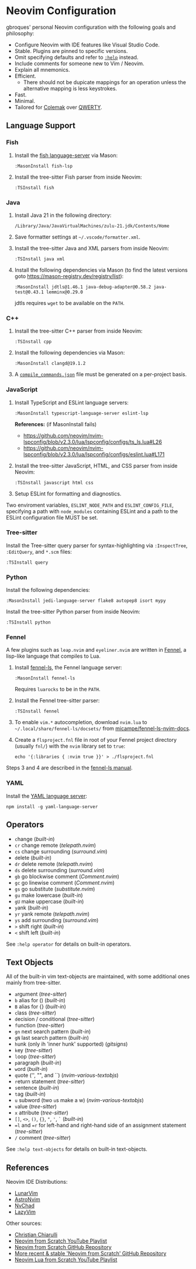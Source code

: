 # Neovim Configuration

gbroques' personal Neovim configuration with the following goals and philosophy:

* Configure Neovim with IDE features like Visual Studio Code.
* Stable. Plugins are pinned to specific versions.
* Omit specifying defaults and refer to [`:help`](https://neovim.io/doc/user/helphelp.html) instead.
* Include comments for someone new to Vim / Neovim.
* Explain all mnemonics.
* Efficient.
  * There should not be dupicate mappings for an operation unless the alternative mapping is less keystrokes.
* Fast.
* Minimal.
* Tailored for [Colemak](https://en.wikipedia.org/wiki/Colemak) over [QWERTY](https://en.wikipedia.org/wiki/QWERTY).

## Language Support

### Fish

1. Install the [fish language-server](https://www.fish-lsp.dev/) via Mason:

       :MasonInstall fish-lsp

2. Install the tree-sitter Fish parser from inside Neovim:

       :TSInstall fish

### Java

1. Install Java 21 in the following directory:

       /Library/Java/JavaVirtualMachines/zulu-21.jdk/Contents/Home

2. Save formatter settings at `~/.vscode/formatter.xml`.

3. Install the tree-sitter Java and XML parsers from inside Neovim:

       :TSInstall java xml

4. Install the following dependencies via Mason (to find the latest versions goto https://mason-registry.dev/registry/list):

       :MasonInstall jdtls@1.46.1 java-debug-adapter@0.58.2 java-test@0.43.1 lemminx@0.29.0

   jdtls requires `wget` to be available on the `PATH`.

### C++

1. Install the tree-sitter C++ parser from inside Neovim:

       :TSInstall cpp

2. Install the following dependencies via Mason:

       :MasonInstall clangd@19.1.2

3. A [`compile_commands.json`](https://clangd.llvm.org/installation.html#compile_commandsjson) file must be generated on a per-project basis.

### JavaScript

1. Install TypeScript and ESLint language servers:

       :MasonInstall typescript-language-server eslint-lsp

   **References:** (if MasonInstall fails)

   * https://github.com/neovim/nvim-lspconfig/blob/v2.3.0/lua/lspconfig/configs/ts_ls.lua#L26
   * https://github.com/neovim/nvim-lspconfig/blob/v2.3.0/lua/lspconfig/configs/eslint.lua#L171

2. Install the tree-sitter JavaScript, HTML, and CSS parser from inside Neovim:

       :TSInstall javascript html css

3. Setup ESLint for formatting and diagnostics.

Two enviroment variables, `ESLINT_NODE_PATH` and `ESLINT_CONFIG_FILE`, specifying a path with `node_modules` containing ESLint and a path to the ESLint configuration file MUST be set.

### Tree-sitter

Install the Tree-sitter query parser for syntax-highlighting via `:InspectTree`, `:EditQuery`, and `*.scm` files:

    :TSInstall query

### Python

Install the following dependencies:

    :MasonInstall jedi-language-server flake8 autopep8 isort mypy

Install the tree-sitter Python parser from inside Neovim:

    :TSInstall python

### Fennel

A few plugins such as `leap.nvim` and `eyeliner.nvim` are written in [Fennel](https://fennel-lang.org/), a lisp-like language that compiles to Lua.

1. Install [fennel-ls](https://git.sr.ht/~xerool/fennel-ls), the Fennel language server:

       :MasonInstall fennel-ls

   Requires `luarocks` to be in the `PATH`.

2. Install the Fennel tree-sitter parser:

       :TSInstall fennel

3. To enable `vim.*` autocompletion, download `nvim.lua` to `~/.local/share/fennel-ls/docsets/` from [micampe/fennel-ls-nvim-docs](https://git.sr.ht/~micampe/fennel-ls-nvim-docs/).

4. Create a `flsproject.fnl` file in root of your Fennel project directory (usually `fnl/`) with the `nvim` library set to `true`:

       echo '{:libraries { :nvim true }}' > ./flsproject.fnl

Steps 3 and 4 are described in the [fennel-ls manual](https://git.sr.ht/~xerool/fennel-ls/tree/HEAD/item/docs/manual.md#quick-start).

### YAML

Install the [YAML language server](https://github.com/redhat-developer/yaml-language-server):

    npm install -g yaml-language-server

## Operators

* `c`hange (*built-in*)
* `cr` change remote (*telepath.nvim*)
* `cs` change surrounding (*surround.vim*)
* `d`elete (*built-in*)
* `dr` delete remote (*telepath.nvim*)
* `ds` delete surrounding (*surround.vim*)
* `gb` go blockwise comment (*Comment.nvim*)
* `gc` go linewise comment (*Comment.nvim*)
* `gs` go substitute (*substitute.nvim*)
* `gu` make lowercase (*built-in*)
* `gU` make uppercase (*built-in*)
* `y`ank (*built-in*)
* `yr` yank remote (*telepath.nvim*)
* `ys` add surrounding (*surround.vim*)
* `>` shift right (*built-in*)
* `<` shift left (*built-in*)

See `:help operator` for details on built-in operators.

## Text Objects

All of the built-in vim text-objects are maintained, with some additional ones mainly from tree-sitter.

* `a`rgument (*tree-sitter*)
* `b` alias for () (*built-in*)
* `B` alias for {} (*built-in*)
* `c`lass (*tree-sitter*)
* `d`ecision / con`d`itional (*tree-sitter*)
* `f`unction (*tree-sitter*)
* `gn` next search pattern (*built-in*)
* `gN` last search pattern (*built-in*)
* `h`unk (only ih 'inner hunk' supported) (*gitsigns*)
* `k`ey (*tree-sitter*)
* `l`oop (*tree-sitter*)
* `p`aragraph (*built-in*)
* `w`ord (*built-in*)
* `q`uote ('', "", and ``) (*nvim-various-textobjs*)
* `r`eturn statement (*tree-sitter*)
* `s`entence (*built-in*)
* `t`ag (*built-in*)
* `u` subword (two `u`s make a w) (*nvim-various-textobjs*)
* `v`alue (*tree-sitter*)
* `x` attribute (*tree-sitter*)
* `[]`, `<>`, `()`, `{}`, `"`, `'`, `` ` `` (*built-in*)
* `=l` and `=r` for left-hand and right-hand side of an assignment statement (*tree-sitter*)
* `/` comment (*tree-sitter*)

See `:help text-objects` for details on built-in text-objects.

## References

Neovim IDE Distributions:

* [LunarVim](https://github.com/LunarVim/LunarVim)
* [AstroNvim](https://github.com/AstroNvim/AstroNvim)
* [NvChad](https://github.com/NvChad/NvChad)
* [LazyVim](https://github.com/LazyVim/LazyVim)

Other sources:

* [Christian Chiarulli](https://www.youtube.com/@chrisatmachine)
* [Neovim from Scratch YouTube Playlist](https://www.youtube.com/watch?v=ctH-a-1eUME&list=PLhoH5vyxr6Qq41NFL4GvhFp-WLd5xzIzZ)
* [Neovim from Scratch GitHub Repository](https://github.com/LunarVim/Neovim-from-scratch)
* [More recent & stable 'Neovim from Scratch' GitHub Repository](https://github.com/LunarVim/nvim-basic-ide)
* [Neovim Lua from Scratch YouTube Playlist](https://www.youtube.com/playlist?list=PLPDVgSbOnt7LXQ8DTzu37UwCpA0elyD0V)

